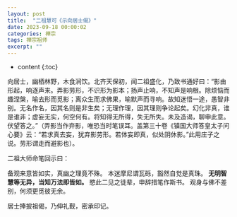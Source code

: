 ```yaml
---
layout: post
title:  "二祖慧可《示向居士偈》"
date: 2023-09-18 00:00:02
categories: 禅宗
tags: 禅宗祖师
excerpt: ""
---
```


* content
{:toc}

向居士，幽栖林野，木食涧饮。北齐天保初，闻二祖盛化，乃致书通好曰：“影由形起，响逐声来。弄影劳形，不识形为影本；扬声止响，不知声是响根。除烦恼而趣涅槃，喻去形而觅影；离众生而求佛果，喻默声而寻响。故知迷悟一途，愚智非别。无名作名，因其名则是非生矣；无理作理，因其理则争论起矣。幻化非真，谁是谁非；虚妄无实，何空何有。将知得无所得，失无所失。未及造谒，聊申此意。伏望答之。”（弄影当作弃影，唯恐当时笔误耳。盖第三十卷《镇国大师答皇太子问心要》云：“若求真去妄，犹弃影劳形。若体妄即真，似处阴休影。”此用庄子之说。劳形谓走而避影也）。

二祖大师命笔回示曰：

备观来意皆如实，真幽之理竟不殊。
本迷摩尼谓瓦砾，豁然自觉是真珠。
**无明智慧等无异，当知万法即皆如。**
愍此二见之徒辈，申辞措笔作斯书。
观身与佛不差别，何须更觅彼无余。

居士捧披祖偈，乃伸礼觐，密承印记。

